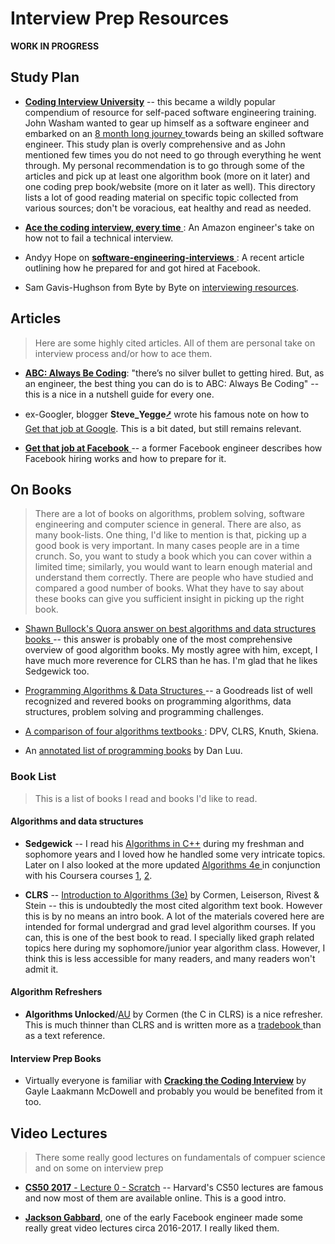 Interview Prep Resources
========================
**WORK IN PROGRESS**

## Study Plan
- **[Coding Interview University](https://github.com/jwasham/coding-interview-university)** -- this became a wildly 
popular compendium of resource for self-paced software engineering training. John Washam wanted to gear up himself 
as a software engineer and embarked on an [8 month long journey
](https://medium.freecodecamp.org/why-i-studied-full-time-for-8-months-for-a-google-interview-cc662ce9bb13) 
towards being an skilled software engineer. This study plan is overly comprehensive and as John mentioned few times 
you do not need to go through everything he went through. My personal recommendation is to go through some of the 
articles and pick up at least one algorithm book (more on it later) and one coding prep book/website (more on it later 
as well). This directory lists a lot of good reading material on specific topic collected from various sources; don't be 
voracious, eat healthy and read as needed. 

- [**Ace the coding interview, every time**
](https://medium.com/@nickciubotariu/ace-the-coding-interview-every-time-d169ce1fd3fc): An Amazon engineer's take on
how not to fail a technical interview. 

- Andyy Hope on [**software-engineering-interviews**
](https://medium.freecodecamp.org/software-engineering-interviews-744380f4f2af): A recent article outlining how he 
prepared for and got hired at Facebook. 

- Sam Gavis-Hughson from Byte by Byte on [interviewing resources](https://www.byte-by-byte.com/interviewing-resources/).
 

## Articles
> Here are some highly cited articles. All of them are personal take on interview process and/or how to ace them. 

- [**ABC: Always Be Coding**](https://medium.com/always-be-coding/abc-always-be-coding-d5f8051afce2): "there’s no silver bullet to getting 
hired. But, as an engineer, the best thing you can do is to ABC: Always Be Coding" -- this is a nice in a nutshell 
guide for every one. 

- ex-Googler, blogger **Steve_Yegge**[⭷](https://en.wikipedia.org/wiki/Steve_Yegge) wrote his famous note on how to 
[Get that job at Google](http://steve-yegge.blogspot.com/2008/03/get-that-job-at-google.html). This is a bit dated, 
but still remains relevant.

- [**Get that job at Facebook**
](https://www.facebook.com/notes/facebook-engineering/get-that-job-at-facebook/10150964382448920) -- a former Facebook
engineer describes how Facebook hiring works and how to prepare for it. 



## On Books
> There are a lot of books on algorithms, problem solving, software engineering and computer science in general. There 
are also, as many book-lists. One thing, I'd like to mention is that, picking up a good book is very important. In many
cases people are in a time crunch. So, you want to study a book which you can cover within a limited time; similarly,
you would want to learn enough material and understand them correctly. There are people who have studied and compared 
a good number of books. What they have to say about these books can give you sufficient insight in picking up the right
book. 

- [Shawn Bullock's Quora answer on best algorithms and data structures books
](https://www.quora.com/What-are-the-best-books-on-algorithms-and-data-structures/answer/Shawn-Bullock-7) -- this 
answer is probably one of the most comprehensive overview of good algorithm books. My mostly agree with him, except, I 
have much more reverence for CLRS than he has. I'm glad that he likes Sedgewick too. 

- [Programming Algorithms & Data Structures
](https://www.goodreads.com/list/show/126971.Programming_Algorithms_Data_Structures) -- a Goodreads list of well 
recognized and revered books on programming algorithms, data structures, problem solving and programming challenges.

- [A comparison of four algorithms textbooks
](https://porgionesanke.wordpress.com/2016/07/11/a-comparison-of-four-algorithms-textbooks/): DPV, CLRS, Knuth, Skiena.
- An [annotated list of programming books](https://danluu.com/programming-books/) by Dan Luu.

### Book List
> This is a list of books I read and books I'd like to read.

#### Algorithms and data structures
- **Sedgewick** -- I read his [Algorithms in C++](http://a.co/d/9cUnqJI) during my freshman and sophomore years and I 
loved how he handled some very intricate topics. Later on I also looked at the more updated [Algorithms 4e
](http://a.co/d/0LDYqsh) in conjunction with his Coursera courses [1](https://www.coursera.org/learn/algorithms-part1), 
[2](https://www.coursera.org/learn/algorithms-part2). 

- **CLRS** -- [Introduction to Algorithms (3e)](http://a.co/d/aVnF8Eu) by Cormen, Leiserson, Rivest & Stein -- this is 
undoubtedly the most cited algorithm text book. However this is by no means an intro book. A lot of the materials 
covered here are intended for formal undergrad and grad level algorithm courses. If you can, this is one of the best 
book to read. I specially liked graph related topics here during my sophomore/junior year algorithm class. However, I 
think this is less accessible for many readers, and many readers won't admit it. 

#### Algorithm Refreshers
- **Algorithms Unlocked**/[AU](http://a.co/d/egtBmR0) by Cormen (the C in CLRS) is a nice refresher. This is much 
thinner than CLRS and is written more as a [tradebook
](https://www.quora.com/Whats-the-difference-between-algorithm-books-CLRS-and-the-Algorithms-Unlocked/answers/7930807) 
than as a text reference. 

#### Interview Prep Books
- Virtually everyone is familiar with [**Cracking the Coding Interview**](http://a.co/d/73OhN0n) by Gayle Laakmann 
McDowell and probably you would be benefited from it too. 



## Video Lectures

> There some really good lectures on fundamentals of compuer science and on some on interview prep

- [**CS50 2017** - Lecture 0 - Scratch](https://www.youtube.com/watch?v=y62zj9ozPOM) -- Harvard's CS50 lectures are 
famous and now most of them are available online. This is a good intro. 

- [**Jackson Gabbard**](https://www.youtube.com/channel/UCcdCkJKXlRoXVD03eo-q8mQ/videos), one of the early Facebook 
engineer made some really great video lectures circa 2016-2017. I really liked them.  